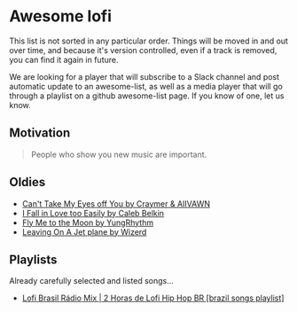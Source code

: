 # Awesome lofi

This list is not sorted in any particular order. Things will be moved in and out over time, and because it's version controlled, even if a track is removed, you can find it again in future.

We are looking for a player that will subscribe to a Slack channel and post automatic update to an awesome-list, as well as a media player that will go through a playlist on a github awesome-list page. If you know of one, let us know. 

## Motivation

> People who show you new music are important.

## Oldies

- [Can't Take My Eyes off You by  Craymer & AIIVAWN](https://collegemusicrecords.bandcamp.com/track/cant-take-my-eyes-off-you) 
- [I Fall in Love too Easily by Caleb Belkin](https://soundcloud.com/calebxbelkin/i-fall-in-love-too-easily-1)
- [Fly Me to the Moon by YungRhythm](https://soundcloud.com/xrhythm/to-the-moon-and-back)
- [Leaving On A Jet plane by Wizerd](https://soundcloud.com/wizerd-464321214/leaving-on-a-jet-plane-lofi)

## Playlists

Already carefully selected and listed songs...

- [Lofi Brasil Rádio Mix | 2 Horas de Lofi Hip Hop BR [brazil songs playlist]](https://www.youtube.com/watch?v=GH5v7oIL_jc)
